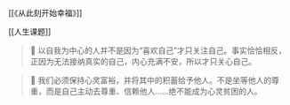 [[《从此刻开始幸福》]]


[[人生课题]]


> 📌 以自我为中心的人并不是因为“喜欢自己”才只关注自己。事实恰恰相反，正因为无法接纳真实的自己，内心充满不安，所以才只关心自己。 


> 📌 我们必须保持心灵富裕，并将其中的积蓄给予他人。不是坐等他人的尊重，而是自己主动去尊重、信赖他人……绝不能成为心灵贫困的人。 